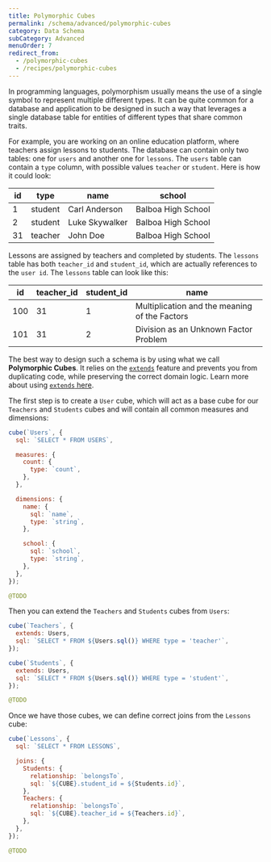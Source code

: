 ```yaml
---
title: Polymorphic Cubes
permalink: /schema/advanced/polymorphic-cubes
category: Data Schema
subCategory: Advanced
menuOrder: 7
redirect_from:
  - /polymorphic-cubes
  - /recipes/polymorphic-cubes
---
```


In programming languages, polymorphism usually means the use of a single symbol
to represent multiple different types. It can be quite common for a database and
application to be designed in such a way that leverages a single database table
for entities of different types that share common traits.

For example, you are working on an online education platform, where teachers
assign lessons to students. The database can contain only two tables: one for
`users` and another one for `lessons`. The `users` table can contain a `type`
column, with possible values `teacher` or `student`. Here is how it could look:

| **id** | **type** | **name**       | **school**         |
| ------ | -------- | -------------- | ------------------ |
| 1      | student  | Carl Anderson  | Balboa High School |
| 2      | student  | Luke Skywalker | Balboa High School |
| 31     | teacher  | John Doe       | Balboa High School |

Lessons are assigned by teachers and completed by students. The `lessons` table
has both `teacher_id` and `student_id`, which are actually references to the
`user id`. The `lessons` table can look like this:

| **id** | **teacher_id** | **student_id** | **name**                                      |
| ------ | -------------- | -------------- | --------------------------------------------- |
| 100    | 31             | 1              | Multiplication and the meaning of the Factors |
| 101    | 31             | 2              | Division as an Unknown Factor Problem         |

The best way to design such a schema is by using what we call **Polymorphic
Cubes**. It relies on the [`extends`][ref-schema-ref-cubes-extends] feature and
prevents you from duplicating code, while preserving the correct domain logic.
Learn more about using [`extends` here][ref-schema-advanced-extend].

The first step is to create a `User` cube, which will act as a base cube for our
`Teachers` and `Students` cubes and will contain all common measures and
dimensions:

<SnippetGroup>

<Snippet>

```javascript
cube(`Users`, {
  sql: `SELECT * FROM USERS`,

  measures: {
    count: {
      type: `count`,
    },
  },

  dimensions: {
    name: {
      sql: `name`,
      type: `string`,
    },

    school: {
      sql: `school`,
      type: `string`,
    },
  },
});
```

</Snippet>

<Snippet>

```yaml
@TODO
```

</Snippet>

</SnippetGroup>

Then you can extend the `Teachers` and `Students` cubes from `Users`:

<SnippetGroup>

<Snippet>

```javascript
cube(`Teachers`, {
  extends: Users,
  sql: `SELECT * FROM ${Users.sql()} WHERE type = 'teacher'`,
});

cube(`Students`, {
  extends: Users,
  sql: `SELECT * FROM ${Users.sql()} WHERE type = 'student'`,
});
```

</Snippet>

<Snippet>

```yaml
@TODO
```

</Snippet>

</SnippetGroup>

Once we have those cubes, we can define correct joins from the `Lessons` cube:

<SnippetGroup>

<Snippet>

```javascript
cube(`Lessons`, {
  sql: `SELECT * FROM LESSONS`,

  joins: {
    Students: {
      relationship: `belongsTo`,
      sql: `${CUBE}.student_id = ${Students.id}`,
    },
    Teachers: {
      relationship: `belongsTo`,
      sql: `${CUBE}.teacher_id = ${Teachers.id}`,
    },
  },
});
```

</Snippet>

<Snippet>

```yaml
@TODO
```

</Snippet>

</SnippetGroup>

[ref-schema-advanced-extend]: /schema/advanced/extending-cubes
[ref-schema-ref-cubes-extends]: /schema/reference/cube#extends
